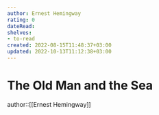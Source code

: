 ```yaml
---
author: Ernest Hemingway
rating: 0
dateRead: 
shelves: 
- to-read
created: 2022-08-15T11:48:37+03:00
updated: 2022-10-13T11:12:38+03:00
---
```

# The Old Man and the Sea

author::[[Ernest Hemingway]]
